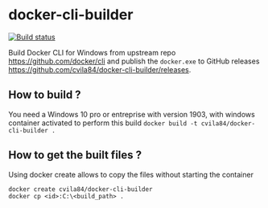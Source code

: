 # docker-cli-builder
[![Build status](https://ci.appveyor.com/api/projects/status/5mn0j7adf8xtoawn/branch/master?svg=true)](https://ci.appveyor.com/project/StefanScherer/docker-cli-builder/branch/master)

Build Docker CLI for Windows from upstream repo https://github.com/docker/cli and publish the `docker.exe` to GitHub releases https://github.com/cvila84/docker-cli-builder/releases.

## How to build ?

You need a Windows 10 pro or entreprise with version 1903, with windows container activated to perform this build
```docker build -t cvila84/docker-cli-builder .```

## How to get the built files ?

Using docker create allows to copy the files without starting the container
```
docker create cvila84/docker-cli-builder
docker cp <id>:C:\<build_path> .
```
